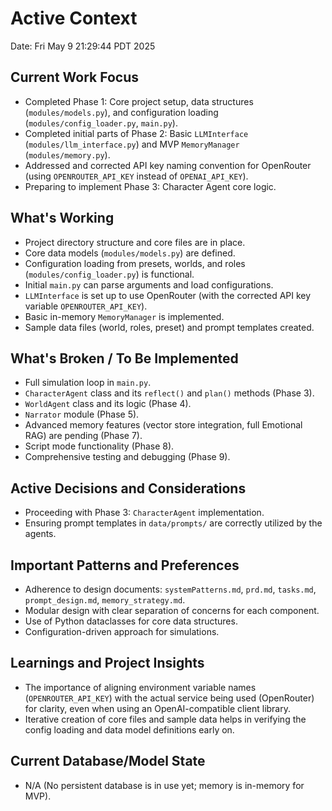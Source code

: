 # Active Context

Date: Fri May  9 21:29:44 PDT 2025

## Current Work Focus
- Completed Phase 1: Core project setup, data structures (`modules/models.py`), and configuration loading (`modules/config_loader.py`, `main.py`).
- Completed initial parts of Phase 2: Basic `LLMInterface` (`modules/llm_interface.py`) and MVP `MemoryManager` (`modules/memory.py`).
- Addressed and corrected API key naming convention for OpenRouter (using `OPENROUTER_API_KEY` instead of `OPENAI_API_KEY`).
- Preparing to implement Phase 3: Character Agent core logic.

## What's Working
- Project directory structure and core files are in place.
- Core data models (`modules/models.py`) are defined.
- Configuration loading from presets, worlds, and roles (`modules/config_loader.py`) is functional.
- Initial `main.py` can parse arguments and load configurations.
- `LLMInterface` is set up to use OpenRouter (with the corrected API key variable `OPENROUTER_API_KEY`).
- Basic in-memory `MemoryManager` is implemented.
- Sample data files (world, roles, preset) and prompt templates created.

## What's Broken / To Be Implemented
- Full simulation loop in `main.py`.
- `CharacterAgent` class and its `reflect()` and `plan()` methods (Phase 3).
- `WorldAgent` class and its logic (Phase 4).
- `Narrator` module (Phase 5).
- Advanced memory features (vector store integration, full Emotional RAG) are pending (Phase 7).
- Script mode functionality (Phase 8).
- Comprehensive testing and debugging (Phase 9).

## Active Decisions and Considerations
- Proceeding with Phase 3: `CharacterAgent` implementation.
- Ensuring prompt templates in `data/prompts/` are correctly utilized by the agents.

## Important Patterns and Preferences
- Adherence to design documents: `systemPatterns.md`, `prd.md`, `tasks.md`, `prompt_design.md`, `memory_strategy.md`.
- Modular design with clear separation of concerns for each component.
- Use of Python dataclasses for core data structures.
- Configuration-driven approach for simulations.

## Learnings and Project Insights
- The importance of aligning environment variable names (`OPENROUTER_API_KEY`) with the actual service being used (OpenRouter) for clarity, even when using an OpenAI-compatible client library.
- Iterative creation of core files and sample data helps in verifying the config loading and data model definitions early on.

## Current Database/Model State
- N/A (No persistent database is in use yet; memory is in-memory for MVP).
